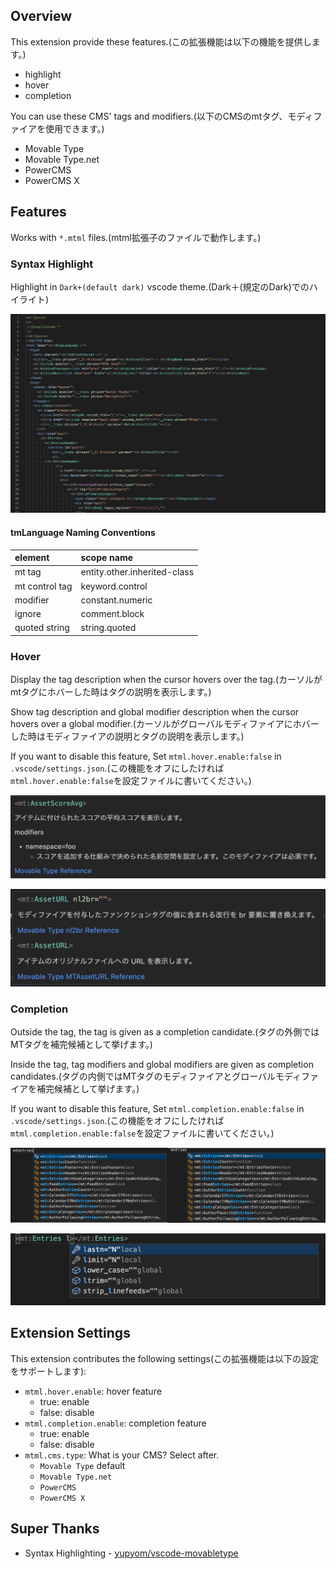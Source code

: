 ## Overview

This extension provide these features.(この拡張機能は以下の機能を提供します。)

- highlight
- hover
- completion

You can use these CMS' tags and modifiers.(以下のCMSのmtタグ、モディファイアを使用できます。)

- Movable Type
- Movable Type.net
- PowerCMS
- PowerCMS X

## Features

Works with `*.mtml` files.(mtml拡張子のファイルで動作します。)

### Syntax Highlight

Highlight in `Dark+(default dark)` vscode theme.(Dark＋(規定のDark)でのハイライト)

![highlightImage.png](./images/highlightImage.png "highlightImage.png")

#### tmLanguage Naming Conventions

| element        | scope name                   |
| :------------- | :--------------------------- |
| mt tag         | entity.other.inherited-class |
| mt control tag | keyword.control              |
| modifier       | constant.numeric             |
| ignore         | comment.block                |
| quoted string  | string.quoted                |

### Hover

Display the tag description when the cursor hovers over the tag.(カーソルがmtタグにホバーした時はタグの説明を表示します。)

Show tag description and global modifier description when the cursor hovers over a global modifier.(カーソルがグローバルモディファイアにホバーした時はモディファイアの説明とタグの説明を表示します。)

If you want to disable this feature, Set `mtml.hover.enable:false` in `.vscode/settings.json`.(この機能をオフにしたければ`mtml.hover.enable:false`を設定ファイルに書いてください。)

![hover item for tag](./images/hovarImage_onTag.png)

![hover item for global modifier](./images/hoverImage_onGlobalModifier.png)

### Completion

Outside the tag, the tag is given as a completion candidate.(タグの外側ではMTタグを補完候補として挙げます。)

Inside the tag, tag modifiers and global modifiers are given as completion candidates.(タグの内側ではMTタグのモディファイアとグローバルモディファイアを補完候補として挙げます。)

If you want to disable this feature, Set `mtml.completion.enable:false` in `.vscode/settings.json`.(この機能をオフにしたければ`mtml.completion.enable:false`を設定ファイルに書いてください。)

![completion item for tag](./images/completionImage_tag.png)

![completion item for global modifier](./images/completionImage_globalModifier.png)

## Extension Settings

This extension contributes the following settings(この拡張機能は以下の設定をサポートします):

- `mtml.hover.enable`: hover feature
  - true: enable
  - false: disable
- `mtml.completion.enable`: completion feature
  - true: enable
  - false: disable
- `mtml.cms.type`: What is your CMS? Select after.
  - `Movable Type` default
  - `Movable Type.net`
  - `PowerCMS`
  - `PowerCMS X`

## Super Thanks

- Syntax Highlighting - [yupyom/vscode-movabletype](https://github.com/yupyom/vscode-movabletype/tree/0.1.0)
